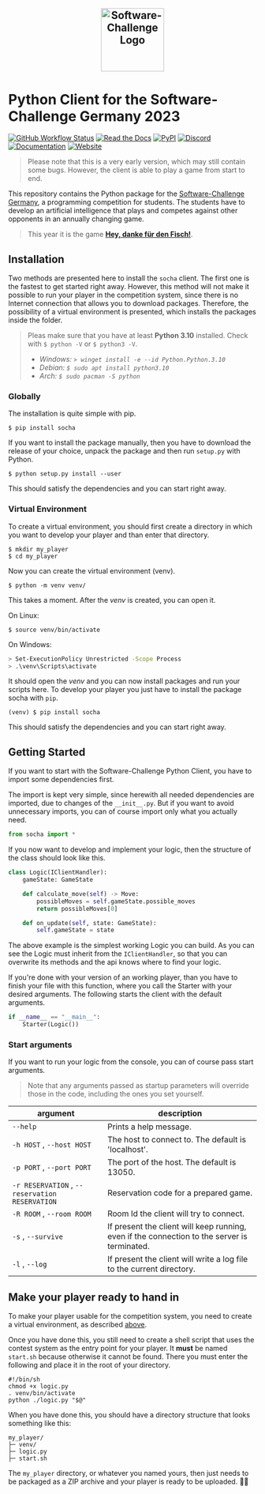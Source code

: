 ## <a target="_blank" rel="noopener noreferrer" href="https://www.software-challenge.de"><p align="center"><img width="128" src="https://software-challenge.de/site/themes/freebird/img/logo.png" alt="Software-Challenge Logo"></p></a>

# Python Client for the Software-Challenge Germany 2023
[![GitHub Workflow Status](https://img.shields.io/github/workflow/status/FalconsSky/Software-Challenge-Python-Client/static%20and%20unit%20tests?label=Test)](https://github.com/FalconsSky/Software-Challenge-Python-Client)
[![Read the Docs](https://img.shields.io/readthedocs/software-challenge-python-client?label=Docs)](https://software-challenge-python-client.readthedocs.io/en/master)
[![PyPI](https://img.shields.io/pypi/v/socha?label=PyPi)](https://pypi.org/project/socha/)
[![Discord](https://img.shields.io/discord/233577109363097601?color=blue&label=Discord)](https://discord.gg/ARZamDptG5)
[![Documentation](https://img.shields.io/badge/Software--Challenge%20-Documentation-%234299e1)](https://docs.software-challenge.de/)
[![Website](https://img.shields.io/badge/Software--Challenge-Website-%23D9994F)](https://software-challenge.de/)
> Please note that this is a very early version, which may still contain some bugs. However, the client is able to play a game from start to end.

This repository contains the Python package for the
[Software-Challenge Germany](https://www.software-challenge.de), a programming competition for students. The students
have to develop an artificial intelligence that plays and competes against other opponents in an annually changing game.

> This year it is the game
> **[Hey, danke für den Fisch!](https://docs.software-challenge.de/spiele/penguins)**.

## Installation
Two methods are presented here to install the `socha` client. 
The first one is the fastest to get started right away. 
However, 
this method will not make it possible to run your player in the competition system, 
since there is no Internet connection that allows you to download packages.
Therefore, 
the possibility of a virtual environment is presented, 
which installs the packages inside the folder.

> Pleas make sure that you have at least **Python 3.10** installed.
> Check with `$ python -V` or `$ python3 -V`.
> - *Windows: `> winget install -e --id Python.Python.3.10`*
> - *Debian: `$ sudo apt install python3.10`*
> - *Arch: `$ sudo pacman -S python`*
### Globally

The installation is quite simple with pip.

```shell
$ pip install socha
```

If you want to install the package manually, then you have to download the release of your choice, unpack the package
and then run `setup.py` with Python.

```shell
$ python setup.py install --user
```

This should satisfy the dependencies and you can start right away.

### Virtual Environment

To create a virtual environment, 
you should first create a directory in which you want to develop your player 
and than enter that directory.

```shell
$ mkdir my_player
$ cd my_player
```
Now you can create the virtual environment (venv).
```shell
$ python -m venv venv/
```
This takes a moment. After the *venv* is created, you can open it.

On Linux:
```shell
$ source venv/bin/activate
```
On Windows:
```bash
> Set-ExecutionPolicy Unrestricted -Scope Process
> .\venv\Scripts\activate
```
It should open the *venv* and you can now install packages and run your scripts here.
To develop your player you just have to install the package socha with `pip`.
```shell
(venv) $ pip install socha
```

This should satisfy the dependencies and you can start right away.

## Getting Started

If you want to start with the Software-Challenge Python Client, you have to import some dependencies first.

The import is kept very simple,
since herewith all needed dependencies are imported,
due to changes of the `__init__.py`.
But if you want to avoid unnecessary imports,
you can of course import only what you actually need.

````python
from socha import *
````

If you now want to develop and implement your logic, then the structure of the class should look like this.

````python
class Logic(IClientHandler):
    gameState: GameState

    def calculate_move(self) -> Move:
        possibleMoves = self.gameState.possible_moves
        return possibleMoves[0]

    def on_update(self, state: GameState):
        self.gameState = state
````

The above example is the simplest working Logic you can build. As you can see the Logic must inherit from
the `IClientHandler`, so that you can overwrite its methods and the api knows where to find your logic.

If you're done with your version of an working player, than you have to finish your file with this function, where you
call the Starter with your desired arguments. The following starts the client with the default arguments.

````python
if __name__ == "__main__":
    Starter(Logic())
````

### Start arguments
If you want to run your logic from the console,
you can of course pass start arguments.
> Note that any arguments passed as startup parameters will override those in the code,
> including the ones you set yourself.

| argument                                                | description                                                                                  |
|---------------------------------------------------------|----------------------------------------------------------------------------------------------|
| `` --help ``                                            | Prints a help message.                                                                       |
| `` -h HOST `` ,  `` --host HOST ``                      | The host to connect to. The default is 'localhost'.                                          |
| `` -p PORT `` ,  `` --port PORT ``                      | The port of the host. The default is 13050.                                                  |
| `` -r RESERVATION `` ,  `` --reservation RESERVATION `` | Reservation code for a prepared game.                                                        |
| `` -R ROOM `` ,  `` --room ROOM ``                      | Room Id the client will try to connect.                                                      |
| `` -s `` ,  `` --survive ``                             | If present the client will keep running, even if the connection to the server is terminated. |
| `` -l `` ,  `` --log ``                                 | If present the client will write a log file to the current directory.                        |

## Make your player ready to hand in

To make your player usable for the competition system, 
you need to create a virtual environment, 
as described [above](#virtual-environment).

Once you have done this, 
you still need to create a shell script 
that uses the contest system as the entry point for your player.
It **must** be named `start.sh` because otherwise it cannot be found.
There you must enter the following and place it in the root of your directory.
```shell
#!/bin/sh
chmod +x logic.py
. venv/bin/activate
python ./logic.py "$@"
```

When you have done this, 
you should have a directory structure that looks something like this:
````
my_player/
├─ venv/
├─ logic.py
├─ start.sh
````
The `my_player` directory, 
or whatever you named yours, 
then just needs to be packaged as a ZIP archive 
and your player is ready to be uploaded. 🥳🎉